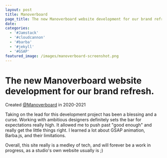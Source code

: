 ```yaml
---
layout: post
title: Manoverboard
page_title: The new Manoverboard website development for our brand refresh.
date:
categories:
  - '#Jamstack'
  - '#cloudcannon'
  - '#barba'
  - '#jekyll'
  - '#GSAP'
featured_image: /images/manoverboard-screenshot.png
---
```

# The new Manoverboard website development for our brand refresh.

Created [@Manoverboard](https://manoverboard.com) in 2020-2021

Taking on the lead for this development project has been a blessing and a curse. Working with ambitious designers definitely sets the bar for expectations really high. It allowed me to push past "good enough" and really get the little things right. I learned a lot about GSAP animation, Barba.js, and their limitations.

Overall, this site really is a medley of tech, and will forever be a work in progress, as a studio's own website usually is ;)
